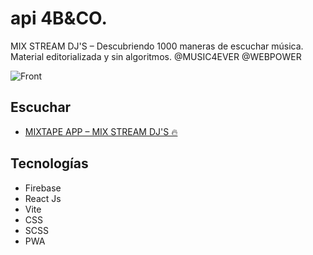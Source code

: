 # api  4B&CO.

MIX STREAM DJ'S – Descubriendo 1000 maneras de escuchar música.    
Material editorializada y sin algoritmos. @MUSIC4EVER @WEBPOWER

![Front](https://mixtaperadio.web.app/image/app/logo.jpg)

## Escuchar
- [MIXTAPE APP – MIX STREAM DJ'S 🔥](https://mixtaperadio.web.app)

## Tecnologías
* Firebase
* React Js
* Vite
* CSS
* SCSS
* PWA